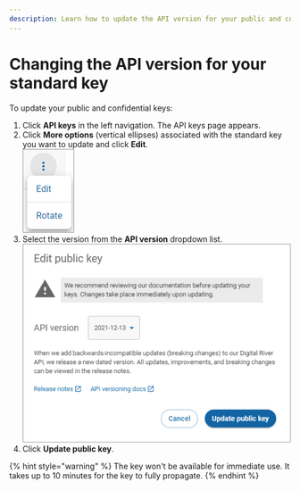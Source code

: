 ```yaml
---
description: Learn how to update the API version for your public and confidential keys.
---
```


# Changing the API version for your standard key

To update your public and confidential keys:

1. Click **API keys** in the left navigation. The API keys page appears.
2. Click **More options** (vertical ellipses) associated with the standard key you want to update and click **Edit**.\
   ![](../../../../.gitbook/assets/EditRotateStandardKeys.png)
3. Select the version from the **API version** dropdown list.\
   <img src="../../../../.gitbook/assets/EditPublicKey.png" alt="" data-size="original">
4. Click **Update public key**.

{% hint style="warning" %}
The key won't be available for immediate use. It takes up to 10 minutes for the key to fully propagate.
{% endhint %}
